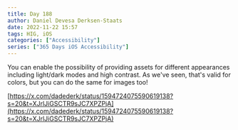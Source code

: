 ```yaml
---
title: Day 188
author: Daniel Devesa Derksen-Staats
date: 2022-11-22 15:57
tags: HIG, iOS
categories: ["Accessibility"]
series: ["365 Days iOS Accessibility"]
---
```


You can enable the possibility of providing assets for different appearances including light/dark modes and high contrast. As we've seen, that's valid for colors, but you can do the same for images too! 

[https://x.com/dadederk/status/1594724075590619138?s=20&t=XJrlJiGSCTR9sJC7XPZPjA](https://x.com/dadederk/status/1594724075590619138?s=20&t=XJrlJiGSCTR9sJC7XPZPjA)